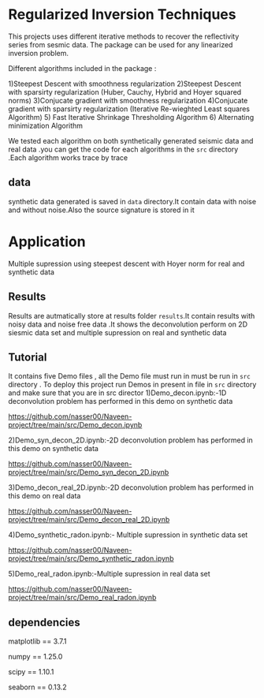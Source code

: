 
# Regularized  Inversion Techniques

This projects uses different iterative methods to recover the reflectivity series from sesmic data. The package can be used for any linearized inversion problem.

Different algorithms included in the package :

1)Steepest Descent with smoothness regularization
2)Steepest Descent with sparsirty regularization (Huber, Cauchy, Hybrid and Hoyer squared norms)
3)Conjucate gradient with smoothness regularization
4)Conjucate gradient with sparsirty regularization (Iterative Re-wieghted Least squares Algorithm)
5) Fast Iterative Shrinkage Thresholding Algorithm
6) Alternating minimization Algorithm


We tested each algorithm  on  both synthetically  generated seismic data and real data .you  can get the code for each algorithms  in the `src` directory .Each algorithm works trace by trace 

## data
synthetic data generated is saved in   `data` directory.It contain data with noise and without noise.Also the source signature is stored in it 
# Application
Multiple supression using steepest descent with Hoyer norm for real and synthetic data  
## Results
Results are autmatically  store at results folder `results`.It contain results with noisy data and noise free data .It shows the deconvolution perform on 2D siesmic data set and multiple supression on real and synthetic data 

## Tutorial 
It contains five Demo files , all the Demo file must run in  must be run in `src` directory .
To deploy this project run Demos in present in   file in `src` directory  and make sure that you are in src director
1)Demo_decon.ipynb:-1D deconvolution problem has performed in this demo on synthetic data

https://github.com/nasser00/Naveen-project/tree/main/src/Demo_decon.ipynb

2)Demo_syn_decon_2D.ipynb:-2D deconvolution problem has performed in this demo on synthetic data

https://github.com/nasser00/Naveen-project/tree/main/src/Demo_syn_decon_2D.ipynb

3)Demo_decon_real_2D.ipynb:-2D deconvolution problem has performed in this demo on real data

https://github.com/nasser00/Naveen-project/tree/main/src/Demo_decon_real_2D.ipynb

4)Demo_synthetic_radon.ipynb:- Multiple supression in synthetic data set 

https://github.com/nasser00/Naveen-project/tree/main/src/Demo_synthetic_radon.ipynb

5)Demo_real_radon.ipynb:-Multiple supression in real data set 

https://github.com/nasser00/Naveen-project/tree/main/src/Demo_real_radon.ipynb


## dependencies 
matplotlib      ==          3.7.1

numpy           ==          1.25.0

scipy           ==          1.10.1

seaborn         ==          0.13.2
